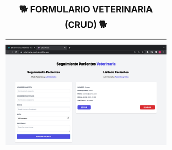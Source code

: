 <h1 align="center"> 🐕 FORMULARIO VETERINARIA (CRUD) 🐕 </h1>
<hr />

![Fondo-Portada-Proyecto](https://github.com/Brian-David-01/CITAS-REACT-VITE/blob/main/Imagen%20de%20proyecto.png)
